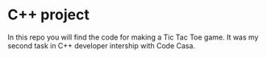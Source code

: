 # C++ project
In this repo you will find the code for making a Tic Tac Toe game.
It was my second task in C++ developer intership with Code Casa.
